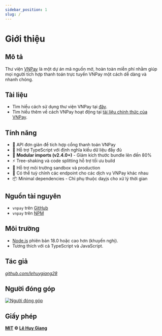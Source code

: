 ```yaml
---
sidebar_position: 1
slug: /
---
```


# Giới thiệu

## Mô tả

Thư viện [VNPay](https://github.com/lehuygiang28/vnpay) là một dự án mã nguồn mở, hoàn toàn miễn phí nhằm giúp mọi người tích hợp thanh toán trực tuyến VNPay một cách dễ dàng và nhanh chóng.

## Tài liệu

-   Tìm hiểu cách sử dụng thư viện VNPay tại [đây](/installation).
-   Tìm hiểu thêm về cách VNPay hoạt động tại [tài liệu chính thức của VNPay](https://sandbox.vnpayment.vn/apis/).

## Tính năng

- 🚀 API đơn giản để tích hợp cổng thanh toán VNPay
- 📘 Hỗ trợ TypeScript với định nghĩa kiểu dữ liệu đầy đủ
- 🧩 **Modular imports (v2.4.0+)** - Giảm kích thước bundle lên đến 80%
- ⚡ Tree-shaking và code splitting hỗ trợ tối ưu build
- 🔧 Hỗ trợ môi trường sandbox và production
- 🎯 Có thể tuỳ chỉnh các endpoint cho các dịch vụ VNPay khác nhau
- 📦 Minimal dependencies - Chỉ phụ thuộc dayjs cho xử lý thời gian

## Nguồn tài nguyên

-   `vnpay` trên [GitHub](https://github.com/lehuygiang28/vnpay)
-   `vnpay` trên [NPM](https://www.npmjs.com/package/vnpay)

## Môi trường

-   [Node.js](https://nodejs.org/en/download/) phiên bản 18.0 hoặc cao hơn (khuyến nghị).
-   Tương thích với cả TypeScript và JavaScript.

## Tác giả

_[github.com/lehuygiang28](https://github.com/lehuygiang28)_

## Người đóng góp

<a href="https://github.com/lehuygiang28/vnpay/graphs/contributors" target="_blank">
  <img src="https://contrib.rocks/image?repo=lehuygiang28/vnpay&max=20" class="contributors_img" alt="Người đóng góp" />
</a>

## Giấy phép

**[MIT](https://github.com/lehuygiang28/vnpay/blob/main/LICENSE) © [Lê Huy Giang](https://github.com/lehuygiang28)**
